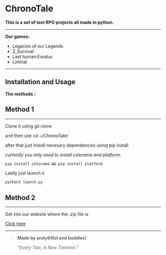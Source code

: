 # **ChronoTale**

**This is a set of text RPG projects all made in python.**

---

**Our games:**

* Legacies of our Legends
* Z_Survival
* Last human:Exodus
* Liminal

---

## Installation and Usage

**The methods :**

## Method 1
---

Clone it using git clone

and then use cd ~/ChronoTale/

after that just install necesary dependencies using pip install

*currently you only need to install colorama and platform:*
```bash
pip install colorama && pip install platform
```

Lastly just launch it

```bash
python3 launch.py
```


## Method 2
---

Get into our website where the .zip file is

[Click here](https://andy64lol.github.io/ChronoTale/)

---

> **Made by andy64lol and buddies!**

> *“Every Tale, A New Timeline."*
